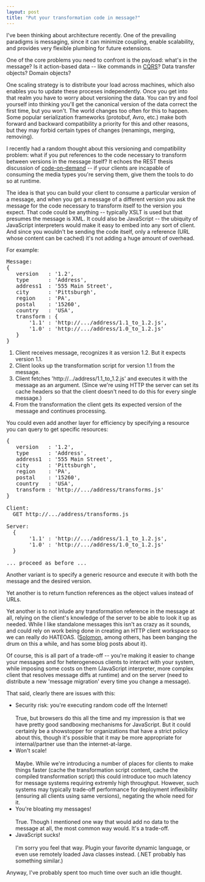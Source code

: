 ```yaml
---
layout: post
title: "Put your transformation code in message?"
---
```




<p>I've been thinking about architecture recently. One of the
prevailing paradigms is messaging, since it can minimize
coupling, enable scalability, and provides very flexible plumbing
for future extensions.</p>

<p>One of the core problems you need to confront is the payload:
what's in the message? Is it action-based data -- like commands
in <a href="http://www.udidahan.com/2009/12/09/clarified-cqrs/">CQRS</a>?
Data transfer objects? Domain objects?</p>

<p>One scaling strategy is to distribute your load across
machines, which also enables you to update these proceses
independently. Once you get into that realm you have to worry
about versioning the data. You can try and fool yourself into
thinking you'll get the canonical version of the data correct the
first time, but you won't. The world changes too often for this
to happen. Some popular serialization frameworks (protobuf, Avro,
etc.)  make both forward and backward compatibility a priority
for this and other reasons, but they may forbid certain types of
changes (renamings, merging, removing). </p>

<p>I recently had a random thought about this versioning and
compatibility problem: what if you put references to the code
necessary to transform between versions in the message itself? It
echoes the REST thesis discussion of <a
href="http://www.ics.uci.edu/~fielding/pubs/dissertation/rest_arch_style.htm#sec_5_1_7">code-on-demand</a>
-- if your clients are incapable of consuming the media types
you're serving them, give them the tools to do so at runtime.</p>

<p>The idea is that you can build your client to consume a
particular version of a message, and when you get a message of a
different version you ask the message for the code necessary to
transform itself to the version you expect. That code could be
anything -- typically XSLT is used but that presumes the message
is XML. It could also be JavaScript -- the ubiquity of JavaScript
interpreters would make it easy to embed into any sort of
client. And since you wouldn't be sending the code itself, only a
reference (URL whose content can be cached) it's not adding a
huge amount of overhead.</p>

<p>For example:</p>

<pre class="sourceCode">
Message:
{ 
   version   : '1.2',
   type      : 'Address',
   address1  : '555 Main Street',
   city      : 'Pittsburgh',
   region    : 'PA',
   postal    : '15260',
   country   : 'USA',
   transform : {
       '1.1' : 'http://.../address/1.1_to_1.2.js',
       '1.0' : 'http://.../address/1.0_to_1.2.js'
   }
}
</pre>

<ol>

  <li>Client receives message, recognizes it as version 1.2.
  But it expects version 1.1.</li>

  <li>Client looks up the transformation script for version 1.1
  from the message.</li>

  <li>Client fetches 'http://.../address/1.1_to_1.2.js' and
  executes it with the message as an argument. (Since we're using
  HTTP the server can set its cache headers so that the client
  doesn't need to do this for every single message.) </li>

  <li>From the transformation the client gets its expected
  version of the message and continues processing.</li>

</ol>

<p>You could even add another layer for efficiency by specifying
a resource you can query to get specific resources:</p>

<pre class="sourceCode">
{ 
   version   : '1.2',
   type      : 'Address',
   address1  : '555 Main Street',
   city      : 'Pittsburgh',
   region    : 'PA',
   postal    : '15260',
   country   : 'USA',
   transform : 'http://.../address/transforms.js'
}

Client: 
  GET http://.../address/transforms.js

Server:
  {
       '1.1' : 'http://.../address/1.1_to_1.2.js',
       '1.0' : 'http://.../address/1.0_to_1.2.js'
  }

... proceed as before ...
</pre>

<p>Another variant is to specify a generic resource and execute
it with both the message and the desired version.</p>

<p>Yet another is to return function references as the object
values instead of URLs.</p>

<p>Yet another is to not inlude any transformation reference in
the message at all, relying on the client's knowledge of the
server to be able to look it up as needed. While I like
standalone messages this isn't as crazy as it sounds, and could
rely on work being done in creating an HTTP client workspace so
we can really do HATEOAS. (<a
href="http://www.jroller.com/Solomon/">Solomon</a>, among others,
has been banging the drum on this a while, and has some blog
posts about it).</p>

<p>Of course, this is all part of a trade-off -- you're making it
easier to change your messages and for heterogeneous clients to
interact with your system, while imposing some costs on them
(JavaScript interpreter, more complex client that resolves
message diffs at runtime) and on the server (need to distribute a
new 'message migration' every time you change a message).</p>

<p>That said, clearly there are issues with this:</p>

<ul>

  <li>Security risk: you're executing random code off the
  Internet!
  <br />
  <br />
  True, but browsers do this all the time and my impression is
  that we have pretty good sandboxing mechanisms for
  JavaScript. But it could certainly be a showstopper for
  organizations that have a strict policy about this, though it's
  possible that it may be more appropriate for internal/partner
  use than the internet-at-large.</li>

  <li>Won't scale!
  <br />
  <br />
  Maybe. While we're introducing a number of places for clients
  to make things faster (cache the transformation script content,
  cache the compiled transformation script) this could introduce
  too much latency for message systems requiring extremly high
  throughput. However, such systems may typically trade-off
  performance for deployment inflexibility (ensuring all clients
  using same versions), negating the whole need for it.</li>

  <li>You're bloating my messages!
  <br />
  <br />
  True. Though I mentioned one way that would add no data to the
  message at all, the most common way would. It's a trade-off.</li>

  <li>JavaScript sucks!
  <br />
  <br />
  I'm sorry you feel that way. Plugin your favorite dynamic
  language, or even use remotely loaded Java classes
  instead. (.NET probably has something similar.)</li>

</ul>

<p>Anyway, I've probably spent too much time over such an idle
thought.</p>




